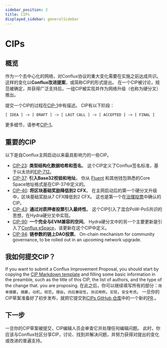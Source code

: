 ```yaml
---
sidebar_position: 2
title: CIPs
displayed_sidebar: generalSidebar
---
```


# CIPs

## 概览

作为一个去中心化的网络，对Conflux协议的重大变化需要在实施之前达成共识。 这样的变化以**Conflux改进提案**，或简称CIP的形式提出。 在一个CIP被讨论，规范被确定，并获得广泛支持后，一组CIP被实现并作为网络升级（也称为硬分叉）推出。

提交一个CIP的过程在[CIP-1](https://github.com/Conflux-Chain/CIPs/blob/master/CIPs/cip-1.md)中有描述。 CIP有以下阶段：

```
[ IDEA ] -> [ DRAFT ] -> [ LAST CALL ] -> [ ACCEPTED ] -> [ FINAL ]
```

更多细节，请参考[CIP-1](https://github.com/Conflux-Chain/CIPs/blob/master/CIPs/cip-1.md)。

## 重要的CIP

以下是自Conflux主网启动以来最具影响力的一些CIP。

- [CIP-23](https://github.com/Conflux-Chain/CIPs/blob/master/CIPs/cip-23.md): **类型结构化数据哈希和签名**。 这个CIP定义了Conflux签名标准，基于以太坊的[EIP-712](https://eips.ethereum.org/EIPS/eip-712)。
- [CIP-37](https://github.com/Conflux-Chain/CIPs/blob/master/CIPs/cip-37.md): **引入Base32校验和地址**。 你从 [Fluent](https://fluentwallet.com/) 和其他钱包熟悉的Core Space地址格式是在CIP-37中定义的。
- [CIP-40](https://github.com/Conflux-Chain/CIPs/blob/master/CIPs/cip-40.md): **将区块基础奖励降低到2 CFX**。 在主网启动后的第一个硬分叉升级中，区块基础奖励从7 CFX降低到2 CFX。 这也是第一个在[治理投票](https://governance.confluxnetwork.org/en/governance/)中确认的CIP。
- [CIP-43](https://github.com/Conflux-Chain/CIPs/blob/master/CIPs/cip-43.md): **通过对质押者投票引入最终性**。 这个CIP引入了混合PoW-PoS共识的思想，在Hydra硬分叉中实现。
- [CIP-90](https://github.com/Conflux-Chain/CIPs/blob/master/CIPs/cip-90.md): **一个完全与EVM兼容的空间**。 Hydra硬分叉中的另一个主要更新是引入了[Conflux eSpace](https://medium.com/conflux-network/conflux-espace-a-high-level-overview-cdca29bc422a)，该更新在这个CIP中定义。
- [CIP-94](https://github.com/Conflux-Chain/CIPs/blob/master/CIPs/cip-94.md): **链参数的链上DAO投票**。 On-chain mechanism for community governance, to be rolled out in an upcoming network upgrade.

## 我如何提交CIP？

If you want to submit a Conflux Improvement Proposal, you should start by copying the [CIP Markdown template](https://github.com/Conflux-Chain/CIPs/blob/master/cip-template.md) and filling some basic information in the preamble, such as the title of this CIP, the list of authors, and the type of the change that. you are proposing. 在此之后，你可以继续填写所有的部分：`简单摘要`，`摘要`，`动机`，`规范`，`理由`，`向后兼容性`，`测试用例`，`实现`，`安全考虑`。 一旦你的CIP草案准备好了初步发布，就把它提交到[CIPs GitHub 仓库](https://github.com/Conflux-Chain/CIPs)中的一个新的[PR](https://docs.github.com/en/pull-requests/collaborating-with-pull-requests/proposing-changes-to-your-work-with-pull-requests/creating-a-pull-request).。

## 下一步

一旦你的CIP草案被提交，CIP编辑人员会审查它并处理任何编辑问题。 此时，你应该与Conflux社区分享CIP，讨论、找到并解决问题，并努力获得对提出的变化或改进的普遍支持。
